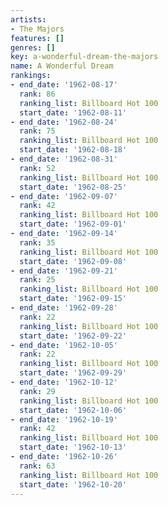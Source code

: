 ```yaml
---
artists:
- The Majors
features: []
genres: []
key: a-wonderful-dream-the-majors
name: A Wonderful Dream
rankings:
- end_date: '1962-08-17'
  rank: 86
  ranking_list: Billboard Hot 100
  start_date: '1962-08-11'
- end_date: '1962-08-24'
  rank: 75
  ranking_list: Billboard Hot 100
  start_date: '1962-08-18'
- end_date: '1962-08-31'
  rank: 52
  ranking_list: Billboard Hot 100
  start_date: '1962-08-25'
- end_date: '1962-09-07'
  rank: 42
  ranking_list: Billboard Hot 100
  start_date: '1962-09-01'
- end_date: '1962-09-14'
  rank: 35
  ranking_list: Billboard Hot 100
  start_date: '1962-09-08'
- end_date: '1962-09-21'
  rank: 25
  ranking_list: Billboard Hot 100
  start_date: '1962-09-15'
- end_date: '1962-09-28'
  rank: 22
  ranking_list: Billboard Hot 100
  start_date: '1962-09-22'
- end_date: '1962-10-05'
  rank: 22
  ranking_list: Billboard Hot 100
  start_date: '1962-09-29'
- end_date: '1962-10-12'
  rank: 29
  ranking_list: Billboard Hot 100
  start_date: '1962-10-06'
- end_date: '1962-10-19'
  rank: 42
  ranking_list: Billboard Hot 100
  start_date: '1962-10-13'
- end_date: '1962-10-26'
  rank: 63
  ranking_list: Billboard Hot 100
  start_date: '1962-10-20'
---
```


